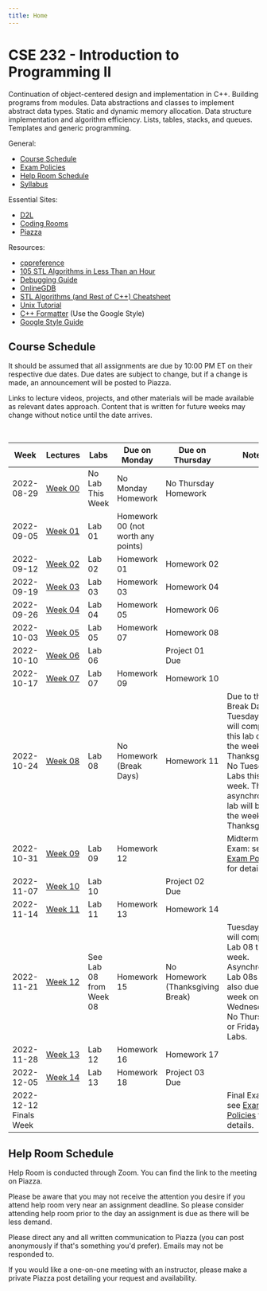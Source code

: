 ```yaml
---
title: Home
---
```


# CSE 232 - Introduction to Programming II

Continuation of object-centered design and implementation in C++. Building programs from modules. Data abstractions and classes to implement abstract data types. Static and dynamic memory allocation. Data structure implementation and algorithm efficiency. Lists, tables, stacks, and queues. Templates and generic programming.

General:
- [Course Schedule](#course-schedule)
- [Exam Policies](exam_policies.html)
- [Help Room Schedule](#help-room-schedule)
- [Syllabus](syllabus.html)

Essential Sites:
- [D2L](https://d2l.msu.edu/d2l/loginh/)
- [Coding Rooms](coding_rooms_setup.html)
- [Piazza](https://piazza.com/msu/fall2022/cse232/home)

Resources:
- [cppreference](https://en.cppreference.com/w/)
- [105 STL Algorithms in Less Than an Hour](https://www.youtube.com/watch?v=2olsGf6JIkU)
- [Debugging Guide](debugging_guide.html)
- [OnlineGDB](https://www.onlinegdb.com/)
- [STL Algorithms (and Rest of C++) Cheatsheet](https://hackingcpp.com/cpp/cheat_sheets.html)
- [Unix Tutorial](https://www.tutorialspoint.com/unix/index.htm)
- [C++ Formatter](http://format.krzaq.cc/) (Use the Google Style)
- [Google Style Guide](https://google.github.io/styleguide/cppguide.html)

## Course Schedule

It should be assumed that all assignments are due by 10:00 PM ET on their respective due dates. Due dates are subject to change, but if a change is made, an announcement will be posted to Piazza.

Links to lecture videos, projects, and other materials will be made available as relevant dates approach. Content that is written for future weeks may change without notice until the date arrives.


<!-- [Add to Google Calendar](https://calendar.google.com/calendar/u/0?cid=anFtcGxzdGcwczFqa2FnZDV1dWZldmxqMmNAZ3JvdXAuY2FsZW5kYXIuZ29vZ2xlLmNvbQ) -->

<div align="center">
    <p id="course-progress-header"></p>
    <span class="Progress" id="course-progress-container">
        <span class="Progress-item color-bg-success-emphasis" id="course-progress"></span>
    </span>
</div>

&nbsp;

<table id="course-calendar">
    <thead>
        <tr>
            <th>Week</th>
            <th>Lectures</th>
            <th>Labs</th>
            <th>Due on Monday</th>
            <th>Due on Thursday</th>
            <th>Notes</th>
        </tr>
    </thead>
    <tbody>
        <tr>
            <td>2022-08-29</td>
            <td><a href="https://cse232-msu.github.io/CSE232/lectures/week00.html">Week 00</a></td>
            <td>No Lab This Week</td>
            <td>No Monday Homework</td>
            <td>No Thursday Homework</td>
            <td></td>
        </tr>
        <tr>
            <td>2022-09-05</td>
            <td><a href="https://cse232-msu.github.io/CSE232/lectures/week01.html">Week 01</a></td>
<!--             <td><a href="https://cse232-msu.github.io/CSE232/labs/lab01.html">Lab 01</a></td> -->
            <td>Lab 01</td> 
            <td>Homework 00 (not worth any points)</td>
            <td></td>
            <td></td>
        </tr>
        <tr>
            <td>2022-09-12</td>
            <td><a href="https://cse232-msu.github.io/CSE232/lectures/week02.html">Week 02</a></td>
<!--             <td><a href="https://cse232-msu.github.io/CSE232/labs/lab02.html">Lab 02</a></td> -->
            <td>Lab 02</td> 
            <td>Homework 01</td>
            <td>Homework 02</td>
            <td></td>
        </tr>
        <tr>
            <td>2022-09-19</td>
            <td><a href="https://cse232-msu.github.io/CSE232/lectures/week03.html">Week 03</a></td>
<!--             <td><a href="https://cse232-msu.github.io/CSE232/labs/lab03.html">Lab 03</a></td> -->
            <td>Lab 03</td> 
            <td>Homework 03</td>
            <td>Homework 04</td>
            <td></td>
        </tr>
        <tr>
            <td>2022-09-26</td>
            <td><a href="https://cse232-msu.github.io/CSE232/lectures/week04.html">Week 04</a></td>
<!--             <td><a href="https://cse232-msu.github.io/CSE232/labs/lab04.html">Lab 04</a></td> -->
            <td>Lab 04</td> 
            <td>Homework 05</td>
            <td>Homework 06</td>
            <td></td>
        </tr>
        <tr>
            <td>2022-10-03</td>
            <td><a href="https://cse232-msu.github.io/CSE232/lectures/week05.html">Week 05</a></td>
<!--             <td><a href="https://cse232-msu.github.io/CSE232/labs/lab05.html">Lab 05</a></td> -->
            <td>Lab 05</td> 
            <td>Homework 07</td>
            <td>Homework 08</td>
            <td></td>
        </tr>
        <tr>
            <td>2022-10-10</td>
            <td><a href="https://cse232-msu.github.io/CSE232/lectures/week06.html">Week 06</a></td>
<!--             <td><a href="https://cse232-msu.github.io/CSE232/labs/lab06.html">Lab 06</a></td> -->
            <td>Lab 06</td> 
            <td></td>
            <td>Project 01 Due</td>
            <td></td>
        </tr>
        <tr>
            <td>2022-10-17</td>
            <td><a href="https://cse232-msu.github.io/CSE232/lectures/week07.html">Week 07</a></td>
<!--             <td><a href="https://cse232-msu.github.io/CSE232/labs/lab07.html">Lab 07</a></td> -->
            <td>Lab 07</td> 
            <td>Homework 09</td>
            <td>Homework 10</td>
            <td></td>
        </tr>
        <tr>
            <td>2022-10-24</td>
            <td><a href="https://cse232-msu.github.io/CSE232/lectures/week08.html">Week 08</a></td>
<!--             <td><a href="https://cse232-msu.github.io/CSE232/labs/lab08.html">Lab 08</a></td> -->
            <td>Lab 08</td> 
            <td>No Homework (Break Days)</td>
            <td>Homework 11</td>
            <td>Due to the Break Days, Tuesday Labs will complete this lab during the week of Thanksgiving. No Tuesday Labs this week. The asynchronous lab will be due the week of Thanksgiving.</td>
        </tr>
        <tr>
            <td>2022-10-31</td>
            <td><a href="https://cse232-msu.github.io/CSE232/lectures/week09.html">Week 09</a></td>
<!--             <td><a href="https://cse232-msu.github.io/CSE232/labs/lab09.html">Lab 09</a></td> -->
            <td>Lab 09</td> 
            <td>Homework 12</td>
            <td></td>
            <td>Midterm Exam: see <a href="https://cse232-msu.github.io/CSE232/exam_policies.html">Exam Policies</a> for details.</td>
        </tr>
        <tr>
            <td>2022-11-07</td>
            <td><a href="https://cse232-msu.github.io/CSE232/lectures/week10.html">Week 10</a></td>
<!--             <td><a href="https://cse232-msu.github.io/CSE232/labs/lab10.html">Lab 10</a></td> -->
            <td>Lab 10</td> 
            <td></td>
            <td>Project 02 Due</td>
            <td></td>
        </tr>
        <tr>
            <td>2022-11-14</td>
            <td><a href="https://cse232-msu.github.io/CSE232/lectures/week11.html">Week 11</a></td>
<!--             <td><a href="https://cse232-msu.github.io/CSE232/labs/lab11.html">Lab 11</a></td> -->
            <td>Lab 11</td> 
            <td>Homework 13</td>
            <td>Homework 14</td>
            <td></td>
        </tr>
        <tr>
            <td>2022-11-21</td>
            <td><a href="https://cse232-msu.github.io/CSE232/lectures/week12.html">Week 12</a></td>
            <td>See Lab 08 from Week 08</td>
            <td>Homework 15</td>
            <td>No Homework (Thanksgiving Break)</td>
            <td>Tuesday Labs will complete Lab 08 this week. Asynchronous Lab 08s are also due this week on Wednesday. No Thursday or Friday Labs.</td>      
        </tr>
        <tr>
            <td>2022-11-28</td>
            <td><a href="https://cse232-msu.github.io/CSE232/lectures/week13.html">Week 13</a></td>
<!--             <td><a href="https://cse232-msu.github.io/CSE232/labs/lab12.html">Lab 12</a></td> -->
            <td>Lab 12</td> 
            <td>Homework 16</td>
            <td>Homework 17</td>
            <td></td>  
        </tr>
        <tr>
            <td>2022-12-05</td>
            <td><a href="https://cse232-msu.github.io/CSE232/lectures/week14.html">Week 14</a></td>
<!--             <td><a href="https://cse232-msu.github.io/CSE232/labs/lab13.html">Lab 13</a></td> -->
            <td>Lab 13</td> 
            <td>Homework 18</td>
            <td>Project 03 Due</td>
            <td></td>
        </tr>
        <tr>
            <td>2022-12-12 Finals Week</td>
            <td></td>
            <td></td>
            <td></td>
            <td></td>
            <td>Final Exam: see <a href="https://cse232-msu.github.io/CSE232/exam_policies.html">Exam Policies</a> for details.</td>
        </tr>
    </tbody>
</table>


## Help Room Schedule

Help Room is conducted through Zoom. You can find the link to the meeting on Piazza.

<!-- <table id="hr-schedule">
    <thead>
        <tr>
            <th>Sunday</th>
            <th>Monday</th>
            <th>Tuesday</th>
            <th>Wednesday</th>
            <th>Thursday</th>
            <th>Friday</th>
            <th>Saturday</th>
        </tr>
    </thead>
    <tbody>
        <tr>
            <td></td>
            <td>9-11am</td>
            <td>9-11am</td>
            <td>9-11am</td>
            <td>9-11am</td>
            <td></td>
            <td></td>
        </tr>
        <tr>
            <td>5-7pm</td>
            <td>5-9pm</td>
            <td>5-7pm</td>
            <td>5-7pm</td>
            <td>5-9pm</td>
            <td>5-7pm</td>
            <td>5-7pm</td>
        </tr>
    </tbody>
</table> -->

Please be aware that you may not receive the attention you desire if you attend help room very near an assignment deadline. So please consider attending help room prior to the day an assignment is due as there will be less demand. 

Please direct any and all written communication to Piazza (you can post anonymously if that's something you'd prefer). Emails may not be responded to.

If you would like a one-on-one meeting with an instructor, please make a private Piazza post detailing your request and availability.
